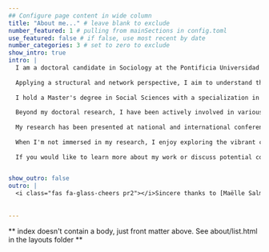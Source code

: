```yaml
---
## Configure page content in wide column
title: "About me..." # leave blank to exclude
number_featured: 1 # pulling from mainSections in config.toml
use_featured: false # if false, use most recent by date
number_categories: 3 # set to zero to exclude
show_intro: true
intro: |
  I am a doctoral candidate in Sociology at the Pontificia Universidad Católica de Chile and an assistant at the 'Millennium Nucleus for the Study of Labor Market Mismatch' (LM2C2). My research interests lie at the intersection of economic sociology, social stratification, and network science.
  
  Applying a structural and network perspective, I aim to understand the complex dynamics of labor markets and social inequality. My doctoral research focuses on analyzing the patterns of mobility, diffusion, and segregation in labor markets from an intragenerational viewpoint. By leveraging tools such as social network analysis, agent-based modeling, and advanced statistical methods, I seek to uncover the underlying mechanisms that shape individuals' career trajectories and contribute to the reproduction of gender inequalities over time.
  
  I hold a Master's degree in Social Sciences with a specialization in civil society studies from the Universidad de Santiago de Chile and a Bachelor's degree in Sociology from the Universidad Diego Portales. Throughout my academic journey, I have developed a strong foundation in both qualitative and quantitative research methodologies.
  
  Beyond my doctoral research, I have been actively involved in various projects exploring topics such as social capital, associativity, social movements, and the application of network science to a wide range of phenomena. This includes the study of social movements and civic behavior, where network analysis can shed light on the emergence, dynamics, and outcomes of collective action, as well as how social networks shape individuals' engagement in community organizations and political activities. I am also keen on applying network science to study the development and structure of scientific fields, examining how collaboration networks and the diffusion of ideas contribute to knowledge production and innovation. These diverse research interests have strengthened my conviction in the power of interdisciplinary collaboration and the value of applying cutting-edge methodologies to uncover complex social patterns.
  
  My research has been presented at national and international conferences, including the Sunbelt Conference on Social Networks, ISA Forum of Sociology, and the Chilean Sociology Congress. I have also published articles in peer-reviewed journals such as Revista de Sociología (Universidad de Chile) and Journal of Urban Affairs.
  
  When I'm not immersed in my research, I enjoy exploring the vibrant cultural scene of Santiago and embarking on outdoor adventures in the beautiful Chilean landscapes.
  
  If you would like to learn more about my work or discuss potential collaborations, please feel free to reach out to me at ricantillan@uc.cl. I look forward to connecting with fellow researchers, policymakers, and anyone passionate about understanding and addressing social inequality.


show_outro: false
outro: |
  <i class="fas fa-glass-cheers pr2"></i>Sincere thanks to [Maëlle Salmon](https://masalmon.eu/) for her help naming this Hugo theme!
  
  
---
```


** index doesn't contain a body, just front matter above.
See about/list.html in the layouts folder **